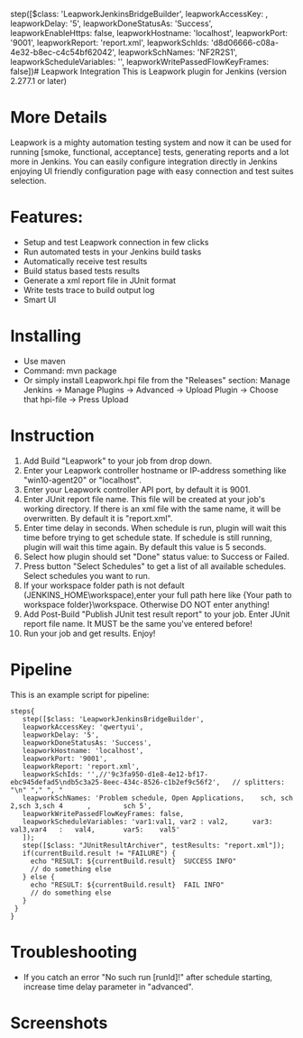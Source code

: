 step([$class: 'LeapworkJenkinsBridgeBuilder', leapworkAccessKey: <object of type hudson.util.Secret>, leapworkDelay: '5', leapworkDoneStatusAs: 'Success', leapworkEnableHttps: false, leapworkHostname: 'localhost', leapworkPort: '9001', leapworkReport: 'report.xml', leapworkSchIds: 'd8d06666-c08a-4e32-b8ec-c4c54bf62042', leapworkSchNames: 'NF2R2S1', leapworkScheduleVariables: '', leapworkWritePassedFlowKeyFrames: false])# Leapwork Integration
This is Leapwork plugin for Jenkins (version 2.277.1 or later)

# More Details
Leapwork is a mighty automation testing system and now it can be used for running [smoke, functional, acceptance] tests, generating reports and a lot more in Jenkins. You can easily configure integration directly in Jenkins enjoying UI friendly configuration page with easy connection and test suites selection.

# Features:
 - Setup and test Leapwork connection in few clicks
 - Run automated tests in your Jenkins build tasks
 - Automatically receive test results
 - Build status based tests results
 - Generate a xml report file in JUnit format
 - Write tests trace to build output log
 - Smart UI
 
# Installing
- Use maven 
- Command: mvn package 
- Or simply install Leapwork.hpi file from the "Releases" section: Manage Jenkins -> Manage Plugins -> Advanced -> Upload Plugin -> Choose that hpi-file -> Press Upload

# Instruction
1. Add Build "Leapwork" to your job from drop down.
2. Enter your Leapwork controller hostname or IP-address something like "win10-agent20" or "localhost".
3. Enter your Leapwork controller API port, by default it is 9001.
4. Enter JUnit report file name. This file will be created at your job's working directory. If there is an xml file with the same name, it will be overwritten. By default it is "report.xml".
5. Enter time delay in seconds. When schedule is run, plugin will wait this time before trying to get schedule state. If schedule is still running, plugin will wait this time again. By default this value is 5 seconds.
6. Select how plugin should set "Done" status value: to Success or Failed.
7. Press button "Select Schedules" to get a list of all available schedules. Select schedules you want to run.
8. If your workspace folder path is not default (JENKINS_HOME\workspace),enter your full path here like {Your path to workspace folder}\workspace. Otherwise DO NOT enter anything!
9. Add Post-Build "Publish JUnit test result report" to your job. Enter JUnit report file name. It MUST be the same you've entered before!
10. Run your job and get results. Enjoy!

# Pipeline
This is an example script for pipeline:
 ```
steps{
	step([$class: 'LeapworkJenkinsBridgeBuilder',
	leapworkAccessKey: 'qwertyui',
	leapworkDelay: '5',
	leapworkDoneStatusAs: 'Success',
	leapworkHostname: 'localhost',
	leapworkPort: '9001',
	leapworkReport: 'report.xml',
	leapworkSchIds: '',//'9c3fa950-d1e8-4e12-bf17-ebc945defad5\ndb5c3a25-8eec-434c-8526-c1b2ef9c56f2',   // splitters: "\n" "," ", "
    leapworkSchNames: 'Problem schedule, Open Applications,    sch, sch 2,sch 3,sch 4      ,        sch 5',
    leapworkWritePassedFlowKeyFrames: false,
    leapworkScheduleVariables: 'var1:val1, var2 : val2,      var3: val3,var4   :   val4,       var5:    val5'
    ]);
    step([$class: "JUnitResultArchiver", testResults: "report.xml"]);
    if(currentBuild.result != "FAILURE") {
      echo "RESULT: ${currentBuild.result}  SUCCESS INFO"
      // do something else
    } else {
      echo "RESULT: ${currentBuild.result}  FAIL INFO"
      // do something else
    }
  }
 }
```

# Troubleshooting
- If you catch an error "No such run [runId]!" after schedule starting, increase time delay parameter in "advanced".

# Screenshots
